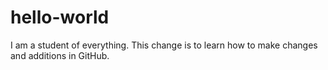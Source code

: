# hello-world
I am a student of everything.
This change is to learn how to make changes and additions in GitHub.
